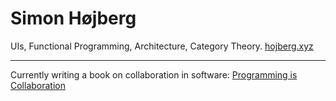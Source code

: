 # Simon Højberg
UIs, Functional Programming, Architecture, Category Theory. [hojberg.xyz](https://hojberg.xyz)

---

Currently writing a book on collaboration in software: [Programming is Collaboration](https://programming-is-collaboration.com)

<!--
**hojberg/hojberg** is a ✨ _special_ ✨ repository because its `README.md` (this file) appears on your GitHub profile.

Here are some ideas to get you started:

- 🔭 I’m currently working on ...
- 🌱 I’m currently learning ...
- 👯 I’m looking to collaborate on ...
- 🤔 I’m looking for help with ...
- 💬 Ask me about ...
- 📫 How to reach me: ...
- 😄 Pronouns: ...
- ⚡ Fun fact: ...
-->
